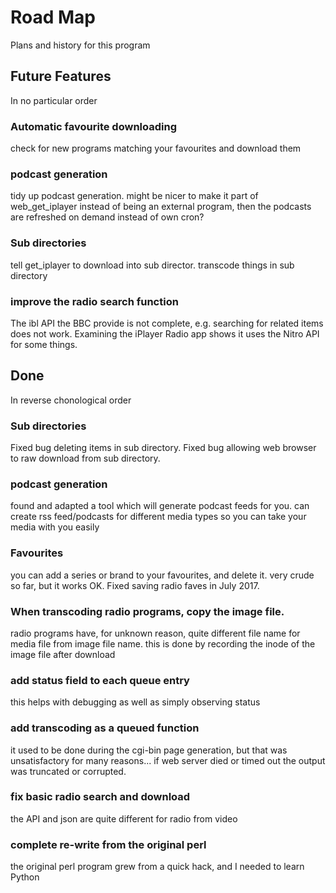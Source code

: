 # Road Map

Plans and history for this program



## Future Features

In no particular order

### Automatic favourite downloading
check for new programs matching your favourites and download them

### podcast generation
tidy up podcast generation. might be nicer to make it part of web_get_iplayer
instead of being an external program, then the podcasts are refreshed on 
demand instead of own cron?


### Sub directories
tell get_iplayer to download into sub director.
transcode things in sub directory


### improve the radio search function

The ibl API the BBC provide is not complete, e.g. searching for related
items does not work. Examining the iPlayer Radio app shows it uses the Nitro
API for some things.


## Done

In reverse chonological order

### Sub directories
Fixed bug deleting items in sub directory.
Fixed bug allowing web browser to raw download from sub directory.

### podcast generation
found and adapted a tool which will generate podcast feeds for you.
can create rss feed/podcasts for different media types so you can take your
media with you easily


### Favourites
you can add a series or brand to your favourites, and delete it. very crude
so far, but it works OK. Fixed saving radio faves in July 2017.


### When transcoding radio programs, copy the image file.
radio programs have, for unknown reason, quite different file name for media
file from image file name.
this is done by recording the inode of the image file after download


### add status field to each queue entry
this helps with debugging as well as simply observing status


### add transcoding as a queued function
it used to be done during the cgi-bin page generation, but that was
unsatisfactory for many reasons...
if web server died or timed out the output was truncated or corrupted.


### fix basic radio search and download
the API and json are quite different for radio from video


### complete re-write from the original perl
the original perl program grew from a quick hack, and I needed to learn Python

